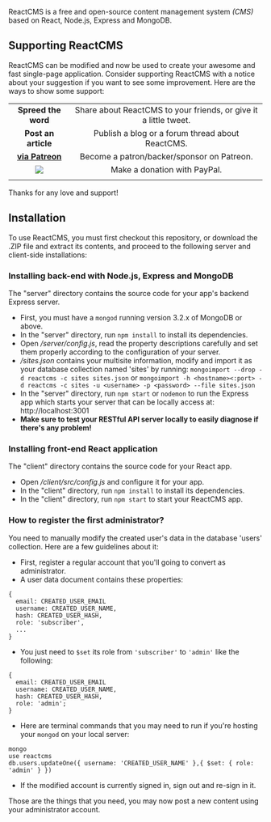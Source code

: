 ReactCMS is a free and open-source content management system *(CMS)* based on React, Node.js, Express and MongoDB.

## Supporting ReactCMS

ReactCMS can be modified and now be used to create your awesome and fast single-page application. Consider supporting ReactCMS with a notice about your suggestion if you want to see some improvement. Here are the ways to show some support:

|   |   |
|:-:|:-:|
| **Spreed the word** | Share about ReactCMS to your friends, or give it a little tweet. |
| **Post an article** | Publish a blog or a forum thread about ReactCMS. |
| [**via Patreon**](https://www.patreon.com/5ervant) | Become a patron/backer/sponsor on Patreon. |
| [![](https://www.paypalobjects.com/en_US/i/btn/btn_donateCC_LG.gif)](https://www.paypal.com/cgi-bin/webscr?cmd=_s-xclick&hosted_button_id=7CKXRHMTRVSZC) | Make a donation with PayPal. |
|   |   |

Thanks for any love and support!

## Installation

To use ReactCMS, you must first checkout this repository, or download the .ZIP file and extract its contents, and proceed to the following server and client-side installations:

### Installing back-end with Node.js, Express and MongoDB

The "server" directory contains the source code for your app's backend Express server.

 - First, you must have a `mongod` running version 3.2.x of MongoDB or above.
 - In the "server" directory, run `npm install` to install its dependencies.
 - Open */server/config.js*, read the property descriptions carefully and set them properly according to the configuration of your server.
 - */sites.json* contains your multisite information, modify and import it as your database collection named 'sites' by running: `mongoimport --drop -d reactcms -c sites sites.json` or `mongoimport -h <hostname><:port> -d reactcms -c sites -u <username> -p <password> --file sites.json`
 - In the "server" directory, run `npm start` or `nodemon` to run the Express app which starts your server that can be locally access at: http://localhost:3001
 - **Make sure to test your RESTful API server locally to easily diagnose if there's any problem!**

### Installing front-end React application

The "client" directory contains the source code for your React app.

 - Open */client/src/config.js* and configure it for your app.
 - In the "client" directory, run `npm install` to install its dependencies.
 - In the "client" directory, run `npm start` to start your ReactCMS app.

### How to register the first administrator?

You need to manually modify the created user's data in the database 'users' collection. Here are a few guidelines about it:

 - First, register a regular account that you'll going to convert as administrator.
 - A user data document contains these properties:
~~~~
{
  email: CREATED_USER_EMAIL
  username: CREATED_USER_NAME,
  hash: CREATED_USER_HASH,
  role: 'subscriber',
  ...
}
~~~~
 - You just need to `$set` its role from `'subscriber'` to `'admin'` like the following:
~~~~
{
  email: CREATED_USER_EMAIL
  username: CREATED_USER_NAME,
  hash: CREATED_USER_HASH,
  role: 'admin';
}
~~~~
 - Here are terminal commands that you may need to run if you're hosting your `mongod` on your local server:
~~~~
mongo
use reactcms
db.users.updateOne({ username: 'CREATED_USER_NAME' },{ $set: { role: 'admin' } })
~~~~
 - If the modified account is currently signed in, sign out and re-sign in it.

Those are the things that you need, you may now post a new content using your administrator account.
